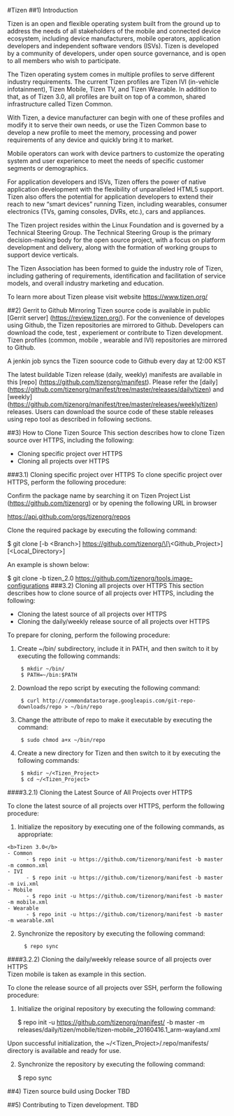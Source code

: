 #Tizen
##1) Introduction

Tizen is an open and flexible operating system built from the ground up to address the needs of all stakeholders of the mobile and connected device ecosystem, including device manufacturers, mobile operators, application developers and independent software vendors (ISVs). Tizen is developed by a community of developers, under open source governance, and is open to all members who wish to participate.

The Tizen operating system comes in multiple profiles to serve different industry requirements. The current Tizen profiles are Tizen IVI (in-vehicle infotainment), Tizen Mobile, Tizen TV, and Tizen Wearable. In addition to that, as of Tizen 3.0, all profiles are built on top of a common, shared infrastructure called Tizen Common.

With Tizen, a device manufacturer can begin with one of these profiles and modify it to serve their own needs, or use the Tizen Common base to develop a new profile to meet the memory, processing and power requirements of any device and quickly bring it to market.

Mobile operators can work with device partners to customize the operating system and user experience to meet the needs of specific customer segments or demographics.

For application developers and ISVs, Tizen offers the power of native application development with the flexibility of unparalleled HTML5 support. Tizen also offers the potential for application developers to extend their reach to new “smart devices” running Tizen, including wearables, consumer electronics (TVs, gaming consoles, DVRs, etc.), cars and appliances. 

The Tizen project resides within the Linux Foundation and is governed by a Technical Steering Group. The Technical Steering Group is the primary decision-making body for the open source project, with a focus on platform development and delivery, along with the formation of working groups to support device verticals.

The Tizen Association has been formed to guide the industry role of Tizen, including gathering of requirements, identification and facilitation of service models, and overall industry marketing and education.

To learn more about Tizen please visit website https://www.tizen.org/


##2) Gerrit to Github Mirroring
Tizen source code is available in public [Gerrit server] (https://review.tizen.org/).  For the convenience of developes using Github, the Tizen repositories are mirrored to Github. Developers can download the code, test , experiement or contribute to Tizen development.
Tizen profiles (common, mobile , wearable and IVI) repositories are mirrored to Github.

A jenkin job syncs the Tizen soource code to Github every day at 12:00 KST

The latest buildable Tizen release (daily, weekly) manifests are available in this [repo] (https://github.com/tizenorg/manifest). Please refer the [daily] (https://github.com/tizenorg/manifest/tree/master/releases/daily/tizen) and [weekly] (https://github.com/tizenorg/manifest/tree/master/releases/weekly/tizen) releases. Users can download the source code of these stable releases using repo tool as described in following sections.

##3) How to Clone Tizen Source
This section describes how to clone Tizen source over HTTPS, including the following:
  - Cloning specific project over HTTPS
  - Cloning all projects over HTTPS

###3.1) Cloning specific project over HTTPS
To clone specific project over HTTPS, perform the following procedure:

Confirm the package name by searching it on Tizen Project List (https://github.com/tizenorg) or by opening the following URL in browser

https://api.github.com/orgs/tizenorg/repos

Clone the required package by executing the following command:

$ git clone \[-b \<Branch\>\] https://github.com/tizenorg/\[\<Github_Project\>\]  \[\<Local_Directory\>\]

An example is shown below:

$ git clone -b tizen_2.0 https://github.com/tizenorg/tools.image-configurations 
###3.2) Cloning all projects over HTTPS
This section describes how to clone source of all projects over HTTPS, including the following:

  - Cloning the latest source of all projects over HTTPS
  - Cloning the daily/weekly release source of all projects over HTTPS
  
To prepare for cloning, perform the following procedure:

1. Create ~/bin/ subdirectory, include it in PATH, and then switch to it by executing the following commands:

        $ mkdir ~/bin/
        $ PATH=~/bin:$PATH

2. Download the repo script by executing the following command:

        $ curl http://commondatastorage.googleapis.com/git-repo-downloads/repo > ~/bin/repo

3. Change the attribute of repo to make it executable by executing the command:

        $ sudo chmod a+x ~/bin/repo

4. Create a new directory for Tizen and then switch to it by executing the following commands:

        $ mkdir ~/<Tizen_Project>
        $ cd ~/<Tizen_Project>


####3.2.1) Cloning the Latest Source of All Projects over HTTPS

To clone the latest source of all projects over HTTPS, perform the following procedure:

  1. Initialize the repository by executing one of the following commands, as appropriate:
  
    <b>Tizen 3.0</b>
    - Common
          - $ repo init -u https://github.com/tizenorg/manifest -b master -m common.xml
    - IVI
          - $ repo init -u https://github.com/tizenorg/manifest -b master -m ivi.xml
    - Mobile
          - $ repo init -u https://github.com/tizenorg/manifest -b master -m mobile.xml
    - Wearable
          - $ repo init -u https://github.com/tizenorg/manifest -b master -m wearable.xml
    
  2. Synchronize the repository by executing the following command:
          
           $ repo sync


####3.2.2) Cloning the daily/weekly release source of all projects over HTTPS  
Tizen mobile is taken as example in this section.

To clone the release source of all projects over SSH, perform the following procedure:

1. Initialize the original repository by executing the following command:

    $ repo init -u https://github.com/tizenorg/manifest/ -b master -m releases/daily/tizen/mobile/tizen-mobile_20160416.1_arm-wayland.xml

  Upon successful initialization, the ~/<Tizen_Project>/.repo/manifests/ directory is available and ready for use.

2. Synchronize the repository by executing the following command:

    $ repo sync

##4) Tizen source build using Docker
TBD

##5) Contributing to Tizen development.
TBD
